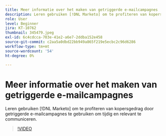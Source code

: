 ```yaml
---
title: Meer informatie over het maken van getriggerde e-mailcampagnes
description: Leren gebruiken [!DNL Marketo] om te profiteren van kopersgedrag door getriggerde e-mailcampagnes te gebruiken om tijdig en relevant te communiceren.
role: User
level: Beginner
jira: KT-10762
thumbnail: 345479.jpeg
exl-id: 6c4cdcca-703e-41e2-a6e7-2ddba152e458
source-git-commit: c2aa5a0dbd22bb949a865f219e5ecbc2c96d6286
workflow-type: tm+mt
source-wordcount: '54'
ht-degree: 0%

---
```


# Meer informatie over het maken van getriggerde e-mailcampagnes

Leren gebruiken [!DNL Marketo] om te profiteren van kopersgedrag door getriggerde e-mailcampagnes te gebruiken om tijdig en relevant te communiceren.

>[!VIDEO](https://video.tv.adobe.com/v/345479/?quality=12&learn=on)
